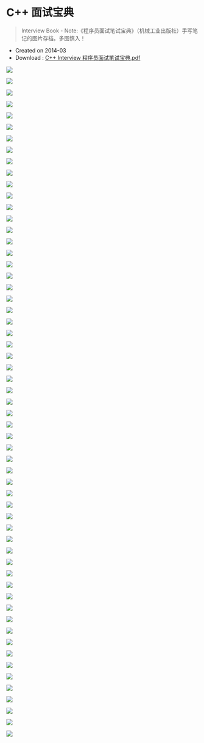 # C++ 面试宝典

> Interview Book - Note:《程序员面试笔试宝典》（机械工业出版社）手写笔记的图片存档。多图慎入！

- Created on 2014-03
- Download : [C++ Interview 程序员面试笔试宝典.pdf](http://7vzp67.com1.z0.glb.clouddn.com/pdf%2FC%2B%2B%20Interview%20%E7%A8%8B%E5%BA%8F%E5%91%98%E9%9D%A2%E8%AF%95%E7%AC%94%E8%AF%95%E5%AE%9D%E5%85%B8.pdf)

![](http://7vzp68.com1.z0.glb.clouddn.com/C%2B%2B%20Interview%20Book/interview_book%20%281%29.jpg)

![](http://7vzp68.com1.z0.glb.clouddn.com/C%2B%2B%20Interview%20Book/interview_book%20%282%29.jpg)

![](http://7vzp68.com1.z0.glb.clouddn.com/C%2B%2B%20Interview%20Book/interview_book%20%283%29.jpg)

![](http://7vzp68.com1.z0.glb.clouddn.com/C%2B%2B%20Interview%20Book/interview_book%20%284%29.jpg)

![](http://7vzp68.com1.z0.glb.clouddn.com/C%2B%2B%20Interview%20Book/interview_book%20%285%29.jpg)

![](http://7vzp68.com1.z0.glb.clouddn.com/C%2B%2B%20Interview%20Book/interview_book%20%286%29.jpg)

![](http://7vzp68.com1.z0.glb.clouddn.com/C%2B%2B%20Interview%20Book/interview_book%20%287%29.jpg)

![](http://7vzp68.com1.z0.glb.clouddn.com/C%2B%2B%20Interview%20Book/interview_book%20%288%29.jpg)

![](http://7vzp68.com1.z0.glb.clouddn.com/C%2B%2B%20Interview%20Book/interview_book%20%289%29.jpg)

![](http://7vzp68.com1.z0.glb.clouddn.com/C%2B%2B%20Interview%20Book/interview_book%20%2810%29.jpg)

![](http://7vzp68.com1.z0.glb.clouddn.com/C%2B%2B%20Interview%20Book/interview_book%20%2811%29.jpg)

![](http://7vzp68.com1.z0.glb.clouddn.com/C%2B%2B%20Interview%20Book/interview_book%20%2812%29.jpg)

![](http://7vzp68.com1.z0.glb.clouddn.com/C%2B%2B%20Interview%20Book/interview_book%20%2813%29.jpg)

![](http://7vzp68.com1.z0.glb.clouddn.com/C%2B%2B%20Interview%20Book/interview_book%20%2814%29.jpg)

![](http://7vzp68.com1.z0.glb.clouddn.com/C%2B%2B%20Interview%20Book/interview_book%20%2815%29.jpg)

![](http://7vzp68.com1.z0.glb.clouddn.com/C%2B%2B%20Interview%20Book/interview_book%20%2816%29.jpg)

![](http://7vzp68.com1.z0.glb.clouddn.com/C%2B%2B%20Interview%20Book/interview_book%20%2817%29.jpg)

![](http://7vzp68.com1.z0.glb.clouddn.com/C%2B%2B%20Interview%20Book/interview_book%20%2818%29.jpg)

![](http://7vzp68.com1.z0.glb.clouddn.com/C%2B%2B%20Interview%20Book/interview_book%20%2819%29.jpg)

![](http://7vzp68.com1.z0.glb.clouddn.com/C%2B%2B%20Interview%20Book/interview_book%20%2820%29.jpg)

![](http://7vzp68.com1.z0.glb.clouddn.com/C%2B%2B%20Interview%20Book/interview_book%20%2821%29.jpg)

![](http://7vzp68.com1.z0.glb.clouddn.com/C%2B%2B%20Interview%20Book/interview_book%20%2822%29.jpg)

![](http://7vzp68.com1.z0.glb.clouddn.com/C%2B%2B%20Interview%20Book/interview_book%20%2823%29.jpg)

![](http://7vzp68.com1.z0.glb.clouddn.com/C%2B%2B%20Interview%20Book/interview_book%20%2824%29.jpg)

![](http://7vzp68.com1.z0.glb.clouddn.com/C%2B%2B%20Interview%20Book/interview_book%20%2825%29.jpg)

![](http://7vzp68.com1.z0.glb.clouddn.com/C%2B%2B%20Interview%20Book/interview_book%20%2826%29.jpg)

![](http://7vzp68.com1.z0.glb.clouddn.com/C%2B%2B%20Interview%20Book/interview_book%20%2827%29.jpg)

![](http://7vzp68.com1.z0.glb.clouddn.com/C%2B%2B%20Interview%20Book/interview_book%20%2828%29.jpg)

![](http://7vzp68.com1.z0.glb.clouddn.com/C%2B%2B%20Interview%20Book/interview_book%20%2829%29.jpg)

![](http://7vzp68.com1.z0.glb.clouddn.com/C%2B%2B%20Interview%20Book/interview_book%20%2830%29.jpg)

![](http://7vzp68.com1.z0.glb.clouddn.com/C%2B%2B%20Interview%20Book/interview_book%20%2831%29.jpg)

![](http://7vzp68.com1.z0.glb.clouddn.com/C%2B%2B%20Interview%20Book/interview_book%20%2832%29.jpg)

![](http://7vzp68.com1.z0.glb.clouddn.com/C%2B%2B%20Interview%20Book/interview_book%20%2833%29.jpg)

![](http://7vzp68.com1.z0.glb.clouddn.com/C%2B%2B%20Interview%20Book/interview_book%20%2834%29.jpg)

![](http://7vzp68.com1.z0.glb.clouddn.com/C%2B%2B%20Interview%20Book/interview_book%20%2835%29.jpg)

![](http://7vzp68.com1.z0.glb.clouddn.com/C%2B%2B%20Interview%20Book/interview_book%20%2836%29.jpg)

![](http://7vzp68.com1.z0.glb.clouddn.com/C%2B%2B%20Interview%20Book/interview_book%20%2837%29.jpg)

![](http://7vzp68.com1.z0.glb.clouddn.com/C%2B%2B%20Interview%20Book/interview_book%20%2838%29.jpg)

![](http://7vzp68.com1.z0.glb.clouddn.com/C%2B%2B%20Interview%20Book/interview_book%20%2839%29.jpg)

![](http://7vzp68.com1.z0.glb.clouddn.com/C%2B%2B%20Interview%20Book/interview_book%20%2840%29.jpg)

![](http://7vzp68.com1.z0.glb.clouddn.com/C%2B%2B%20Interview%20Book/interview_book%20%2841%29.jpg)

![](http://7vzp68.com1.z0.glb.clouddn.com/C%2B%2B%20Interview%20Book/interview_book%20%2842%29.jpg)

![](http://7vzp68.com1.z0.glb.clouddn.com/C%2B%2B%20Interview%20Book/interview_book%20%2843%29.jpg)

![](http://7vzp68.com1.z0.glb.clouddn.com/C%2B%2B%20Interview%20Book/interview_book%20%2844%29.jpg)

![](http://7vzp68.com1.z0.glb.clouddn.com/C%2B%2B%20Interview%20Book/interview_book%20%2845%29.jpg)

![](http://7vzp68.com1.z0.glb.clouddn.com/C%2B%2B%20Interview%20Book/interview_book%20%2846%29.jpg)

![](http://7vzp68.com1.z0.glb.clouddn.com/C%2B%2B%20Interview%20Book/interview_book%20%2847%29.jpg)

![](http://7vzp68.com1.z0.glb.clouddn.com/C%2B%2B%20Interview%20Book/interview_book%20%2848%29.jpg)

![](http://7vzp68.com1.z0.glb.clouddn.com/C%2B%2B%20Interview%20Book/interview_book%20%2849%29.jpg)

![](http://7vzp68.com1.z0.glb.clouddn.com/C%2B%2B%20Interview%20Book/interview_book%20%2850%29.jpg)

![](http://7vzp68.com1.z0.glb.clouddn.com/C%2B%2B%20Interview%20Book/interview_book%20%2851%29.jpg)

![](http://7vzp68.com1.z0.glb.clouddn.com/C%2B%2B%20Interview%20Book/interview_book%20%2852%29.jpg)

![](http://7vzp68.com1.z0.glb.clouddn.com/C%2B%2B%20Interview%20Book/interview_book%20%2853%29.jpg)

![](http://7vzp68.com1.z0.glb.clouddn.com/C%2B%2B%20Interview%20Book/interview_book%20%2854%29.jpg)

![](http://7vzp68.com1.z0.glb.clouddn.com/C%2B%2B%20Interview%20Book/interview_book%20%2855%29.jpg)

![](http://7vzp68.com1.z0.glb.clouddn.com/C%2B%2B%20Interview%20Book/interview_book%20%2856%29.jpg)

![](http://7vzp68.com1.z0.glb.clouddn.com/C%2B%2B%20Interview%20Book/interview_book%20%2857%29.jpg)

![](http://7vzp68.com1.z0.glb.clouddn.com/C%2B%2B%20Interview%20Book/interview_book%20%2858%29.jpg)

![](http://7vzp68.com1.z0.glb.clouddn.com/C%2B%2B%20Interview%20Book/interview_book%20%2859%29.jpg)
